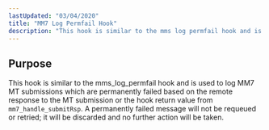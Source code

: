 ```yaml
---
lastUpdated: "03/04/2020"
title: "MM7 Log Permfail Hook"
description: "This hook is similar to the mms log permfail hook and is used to log MM 7 MT submissions which are permanently failed based on the remote response to the MT submission or the hook return value from mm 7 handle submit Rsp A permanently failed message will not be..."
---
```



## <a name="MM7LogPermfailHook.purpose"></a> Purpose

This hook is similar to the mms_log_permfail hook and is used to log MM7 MT submissions which are permanently failed based on the remote response to the MT submission or the hook return value from `mm7_handle_submitRsp`. A permanently failed message will not be requeued or retried; it will be discarded and no further action will be taken.